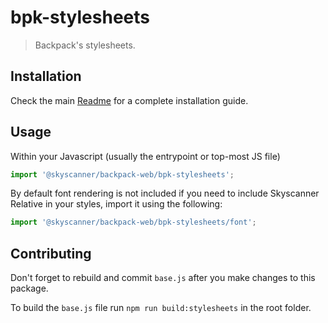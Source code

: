 # bpk-stylesheets

> Backpack's stylesheets.

## Installation

Check the main [Readme](https://github.com/skyscanner/backpack#usage) for a complete installation guide.

## Usage

Within your Javascript (usually the entrypoint or top-most JS file)

```js
import '@skyscanner/backpack-web/bpk-stylesheets';
```

By default font rendering is not included if you need to include Skyscanner Relative in your styles, import it using the following:

```js
import '@skyscanner/backpack-web/bpk-stylesheets/font';
```

## Contributing

Don't forget to rebuild and commit `base.js` after you make changes to this package.

To build the `base.js` file run `npm run build:stylesheets` in the root folder.
